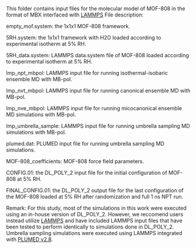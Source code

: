 This folder contains input files for the molecular model of MOF-808 in the format of MBX interfaced with [LAMMPS](https://github.com/lammps/lammps)
File description:

empty_mof.system: the 1x1x1 MOF-808 framework.

5RH.system: the 1x1x1 framework with H2O loaded according to experimental isotherm at 5% RH.

5RH_data.system: LAMMPS data.system file of MOF-808 loaded according to experimental isotherm at 5% RH.

lmp_npt_mbpol: LAMMPS input file for running isothermal-isobaric ensemble MD with MB-pol.

lmp_nvt_mbpol: LAMMPS input file for running canonical ensemble MD with MB-pol.

lmp_nve_mbpol: LAMMPS input file for running micocanonical ensemble MD simulations with MB-pol.

lmp_umbrella_sample: LAMMPS input file for running umbrella sampling MD simulations with MB-pol.

plumed.dat: PLUMED input file for running umbrella sampling MD simulations.

MOF-808_coefficients: MOF-808 force field parameters.

CONFIG.01: the DL_POLY_2 input file for the initial configuration of MOF-808 at 5% RH.

FINAL_CONFIG.01: the DL_POLY_2 output file for the last configuration of the MOF-808 loaded at 5% RH after randomization and full 1 ns NPT run.


Remark:
For this study, most of the simulations in this work were executed using an in-house version of DL_POLY_2. However, we reccomend users instead utilize [LAMMPS](https://github.com/lammps/lammps) and have included LAMMPS input files that have been tested to perform identically to simulations done in DL_POLY_2. Umbrella sampling simulations were executed using LAMMPS integrated with [PLUMED v2.8](https://github.com/plumed/plumed2).
